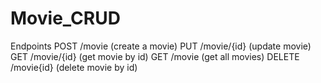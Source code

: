 # Movie_CRUD
Endpoints
POST /movie  (create a movie)
PUT /movie/{id} (update movie)
GET /movie/{id}  (get movie by id)
GET /movie  (get all movies)
DELETE /movie{id} (delete movie by id)
